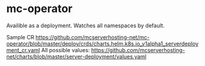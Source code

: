 # mc-operator

Availible as a deployment. Watches all namespaces by default. 

Sample CR https://github.com/mcserverhosting-net/mc-operator/blob/master/deploy/crds/charts.helm.k8s.io_v1alpha1_serverdeployment_cr.yaml
All possible values: https://github.com/mcserverhosting-net/charts/blob/master/server-deployment/values.yaml
